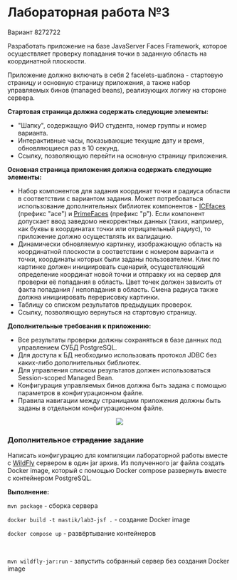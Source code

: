 # Лабораторная работа №3

Вариант 8272722

Разработать приложение на базе JavaServer Faces Framework, которое осуществляет проверку попадания точки в заданную область на координатной плоскости.

Приложение должно включать в себя 2 facelets-шаблона - стартовую страницу и основную страницу приложения, а также набор управляемых бинов (managed beans), реализующих логику на стороне сервера.

**Стартовая страница должна содержать следующие элементы:**

+ "Шапку", содержащую ФИО студента, номер группы и номер варианта.
+ Интерактивные часы, показывающие текущие дату и время, обновляющиеся раз в 10 секунд.
+ Ссылку, позволяющую перейти на основную страницу приложения.

**Основная страница приложения должна содержать следующие элементы:**

+ Набор компонентов для задания координат точки и радиуса области в соответствии с вариантом задания. Может потребоваться использование дополнительных библиотек компонентов - [ICEfaces](http://www.icesoft.org/java/projects/ICEfaces/overview.jsf) (префикс "ace") и [PrimeFaces](http://www.primefaces.org/) (префикс "p"). Если компонент допускает ввод заведомо некорректных данных (таких, например, как буквы в координатах точки или отрицательный радиус), то приложение должно осуществлять их валидацию.
+ Динамически обновляемую картинку, изображающую область на координатной плоскости в соответствии с номером варианта и точки, координаты которых были заданы пользователем. Клик по картинке должен инициировать сценарий, осуществляющий определение координат новой точки и отправку их на сервер для проверки её попадания в область. Цвет точек должен зависить от факта попадания / непопадания в область. Смена радиуса также должна инициировать перерисовку картинки.
+ Таблицу со списком результатов предыдущих проверок.
+ Ссылку, позволяющую вернуться на стартовую страницу.
  
**Дополнительные требования к приложению:**

+ Все результаты проверки должны сохраняться в базе данных под управлением СУБД PostgreSQL.
+ Для доступа к БД необходимо использовать протокол JDBC без каких-либо дополнительных библиотек.
+ Для управления списком результатов должен использоваться Session-scoped Managed Bean.
+ Конфигурация управляемых бинов должна быть задана с помощью параметров в конфигурационном файле.
+ Правила навигации между страницами приложения должны быть заданы в отдельном конфигурационном файле.

<p align="center">
  <img src="https://github.com/RAZRULETEL/WEB_ITMO/assets/48093833/0d1a4050-d4fd-4071-9f51-bdc0d7ff2cbe)https://github.com/RAZRULETEL/WEB_ITMO/assets/48093833/0d1a4050-d4fd-4071-9f51-bdc0d7ff2cbe" />
</p>

### Дополнительное ~~страдание~~ задание

Написать конфигурацию для компиляции лабораторной работы вместе с [WildFly](https://wildfly.org/) сервером в один jar архив. Из полученного jar файла создать Docker image, который с помощью Docker compose развернуть вместе с контейнером PostgreSQL.

**Выполнение:**

`mvn package` - сборка сервера

`docker build -t mastik/lab3-jsf .` - создание Docker image

`docker compose up` - развёртывание контейнеров

</br>

`mvn wildfly-jar:run` - запустить собранный сервер без создания Docker image